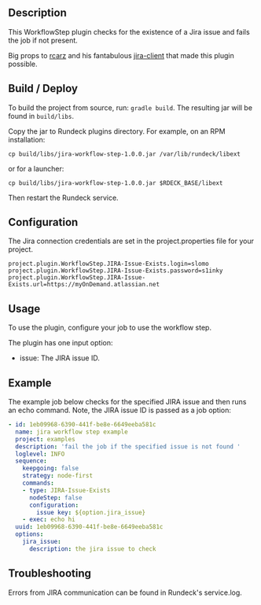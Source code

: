 
## Description

This WorkflowStep plugin checks for the existence of a Jira issue and fails the job if not present.

Big props to [rcarz](https://github.com/rcarz) and his fantabulous
[jira-client](https://github.com/rcarz/jira-client) that made this plugin possible.


## Build / Deploy

To build the project from source, run: `gradle build`.
The resulting jar will be found in `build/libs`.

Copy the  jar to Rundeck plugins directory. For example, on an RPM installation:

    cp build/libs/jira-workflow-step-1.0.0.jar /var/lib/rundeck/libext

or for a launcher:

    cp build/libs/jira-workflow-step-1.0.0.jar $RDECK_BASE/libext

Then restart the Rundeck service.

## Configuration

The Jira connection credentials are set in the project.properties file
for your project.

```
project.plugin.WorkflowStep.JIRA-Issue-Exists.login=slomo
project.plugin.WorkflowStep.JIRA-Issue-Exists.password=s1inky
project.plugin.WorkflowStep.JIRA-Issue-Exists.url=https://myOnDemand.atlassian.net
```

## Usage

To use the plugin, configure your job to use the workflow step.

The plugin has one input option:

* issue: The JIRA issue ID.

## Example

The example job below checks for the specified JIRA issue and then runs an echo command.
Note, the JIRA issue ID is passed as a job option:

```YAML
- id: 1eb09968-6390-441f-be8e-6649eeba581c
  name: jira workflow step example
  project: examples
  description: 'fail the job if the specified issue is not found '
  loglevel: INFO
  sequence:
    keepgoing: false
    strategy: node-first
    commands:
    - type: JIRA-Issue-Exists
      nodeStep: false
      configuration:
        issue key: ${option.jira_issue}
    - exec: echo hi
  uuid: 1eb09968-6390-441f-be8e-6649eeba581c
  options:
    jira_issue:
      description: the jira issue to check
```

## Troubleshooting

Errors from JIRA communication can be found in Rundeck's service.log.
